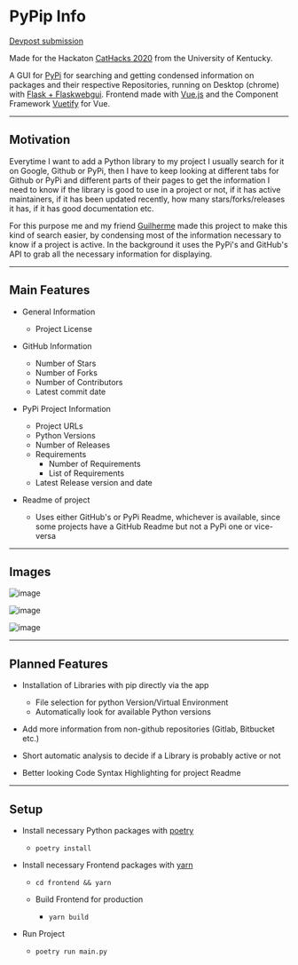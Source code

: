 # PyPip Info

[Devpost submission](https://devpost.com/software/pypip-info)

Made for the Hackaton [CatHacks 2020](https://cathacks-online-hackathon.devpost.com) from the University of Kentucky.

A GUI for [PyPi](https://pypi.org) for searching and getting condensed information on packages and their respective Repositories, running on Desktop (chrome) with [Flask + Flaskwebgui](https://github.com/ClimenteA/flaskwebgui). Frontend made with [Vue.js](https://vuejs.org/) and the Component Framework [Vuetify](https://vuetifyjs.com) for Vue.

---

## Motivation

Everytime I want to add a Python library to my project I usually search for it on Google, Github or PyPi, then I have to keep looking at different tabs for Github or PyPi and different parts of their pages to get the information I need to know if the library is good to use in a project or not, if it has active maintainers, if it has been updated recently, how many stars/forks/releases it has, if it has good documentation etc.

For this purpose me and my friend [Guilherme](https://github.com/johnvictorfs/pip-gui/commits?author=Guilherme-Vasconcelos) made this project to make this kind of search easier, by condensing most of the information necessary to know if a project is active. In the background it uses the PyPi's and GitHub's API to grab all the necessary information for displaying.

---

## Main Features

- General Information
  - Project License

- GitHub Information
  - Number of Stars
  - Number of Forks
  - Number of Contributors
  - Latest commit date

- PyPi Project Information
  - Project URLs
  - Python Versions
  - Number of Releases
  - Requirements
    - Number of Requirements
    - List of Requirements
  - Latest Release version and date

- Readme of project
  - Uses either GitHub's or PyPi Readme, whichever is available, since some projects have a GitHub Readme but not a PyPi one or vice-versa

---

## Images

![image](https://user-images.githubusercontent.com/37747572/78468473-dd945000-76ee-11ea-9a98-a57224bba819.png)

![image](https://user-images.githubusercontent.com/37747572/78468483-e6852180-76ee-11ea-9de2-1694f8ab55a8.png)

![image](https://user-images.githubusercontent.com/37747572/78468489-fac91e80-76ee-11ea-8dd0-938aff3291e7.png)

---

## Planned Features

- Installation of Libraries with pip directly via the app
  - File selection for python Version/Virtual Environment
  - Automatically look for available Python versions

- Add more information from non-github repositories (Gitlab, Bitbucket etc.)

- Short automatic analysis to decide if a Library is probably active or not

- Better looking Code Syntax Highlighting for project Readme

----

## Setup

- Install necessary Python packages with [poetry](https://github.com/python-poetry/poetry)
  - `poetry install`

- Install necessary Frontend packages with [yarn](https://yarnpkg.com/)
  - `cd frontend && yarn`

  - Build Frontend for production
    - `yarn build`

- Run Project
  - `poetry run main.py`
